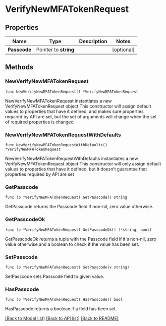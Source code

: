 # VerifyNewMFATokenRequest

## Properties

Name | Type | Description | Notes
------------ | ------------- | ------------- | -------------
**Passcode** | Pointer to **string** |  | [optional] 

## Methods

### NewVerifyNewMFATokenRequest

`func NewVerifyNewMFATokenRequest() *VerifyNewMFATokenRequest`

NewVerifyNewMFATokenRequest instantiates a new VerifyNewMFATokenRequest object
This constructor will assign default values to properties that have it defined,
and makes sure properties required by API are set, but the set of arguments
will change when the set of required properties is changed

### NewVerifyNewMFATokenRequestWithDefaults

`func NewVerifyNewMFATokenRequestWithDefaults() *VerifyNewMFATokenRequest`

NewVerifyNewMFATokenRequestWithDefaults instantiates a new VerifyNewMFATokenRequest object
This constructor will only assign default values to properties that have it defined,
but it doesn't guarantee that properties required by API are set

### GetPasscode

`func (o *VerifyNewMFATokenRequest) GetPasscode() string`

GetPasscode returns the Passcode field if non-nil, zero value otherwise.

### GetPasscodeOk

`func (o *VerifyNewMFATokenRequest) GetPasscodeOk() (*string, bool)`

GetPasscodeOk returns a tuple with the Passcode field if it's non-nil, zero value otherwise
and a boolean to check if the value has been set.

### SetPasscode

`func (o *VerifyNewMFATokenRequest) SetPasscode(v string)`

SetPasscode sets Passcode field to given value.

### HasPasscode

`func (o *VerifyNewMFATokenRequest) HasPasscode() bool`

HasPasscode returns a boolean if a field has been set.


[[Back to Model list]](../README.md#documentation-for-models) [[Back to API list]](../README.md#documentation-for-api-endpoints) [[Back to README]](../README.md)


